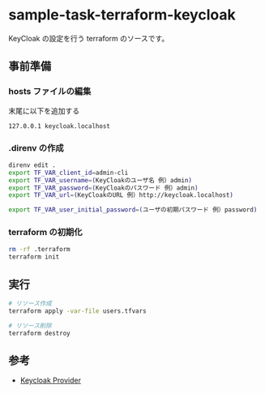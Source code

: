 # sample-task-terraform-keycloak

KeyCloak の設定を行う terraform のソースです。

## 事前準備

### hosts ファイルの編集

末尾に以下を追加する

```text
127.0.0.1 keycloak.localhost
```

### .direnv の作成

```sh
direnv edit .
export TF_VAR_client_id=admin-cli
export TF_VAR_username=(KeyCloakのユーザ名 例）admin)
export TF_VAR_password=(KeyCloakのパスワード 例）admin)
export TF_VAR_url=(KeyCloakのURL 例）http://keycloak.localhost)

export TF_VAR_user_initial_password=(ユーザの初期パスワード 例）password)
```

### terraform の初期化

```sh
rm -rf .terraform
terraform init
```

## 実行

```sh
# リソース作成
terraform apply -var-file users.tfvars

# リソース削除
terraform destroy
```

## 参考

- [Keycloak Provider](https://registry.terraform.io/providers/mrparkers/keycloak/latest/docs)
